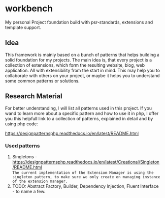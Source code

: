 # workbench
My personal Project foundation build with psr-standards, extensions and template support.

## Idea
This framework is mainly based on a bunch of patterns that helps building a solid foundation for my projects. The main idea is, that every project is a collection of extensions, which form the resulting website, blog, web application. All with extensibility from the start in mind. This may help you to collaborate with others on your project, or maybe it helps you to understand some common patterns or solutions.

## Research Material
For better understanding, I will list all patterns used in this project. If you wand to learn more about a specific pattern and how to use it in php, I offer you this helpfull link to a collection of patterns, explained in detail and by using php code:

https://designpatternsphp.readthedocs.io/en/latest/README.html

### Used patterns
1. Singletons - https://designpatternsphp.readthedocs.io/en/latest/Creational/Singleton/README.html <br> `The current implementation of the Extension Manager is using the singleton pattern, to make sure we only create on managing instance of the extension manager.`
2. TODO: Abstract Factory, Builder, Dependency Injection, Fluent Interface - to name a few.